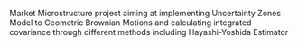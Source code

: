 Market Microstructure project aiming at implementing Uncertainty Zones Model to Geometric Brownian Motions and calculating integrated covariance through different methods including Hayashi-Yoshida Estimator
